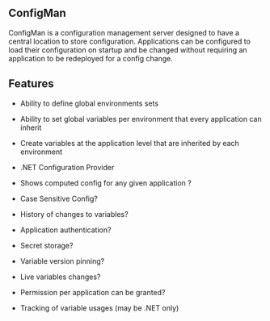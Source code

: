 ## ConfigMan

ConfigMan is a configuration management server designed to have a central location to store configuration. Applications can be configured to load their configuration
on startup and be changed without requiring an application to be redeployed for a config change.

## Features
- Ability to define global environments sets 
- Ability to set global variables per environment that every application can inherit
- Create variables at the application level that are inherited by each environment
- .NET Configuration Provider


- Shows computed config for any given application ?
- Case Sensitive Config?
- History of changes to variables?
- Application authentication?
- Secret storage?
- Variable version pinning?
- Live variables changes?
- Permission per application can be granted?
- Tracking of variable usages (may be .NET only)
